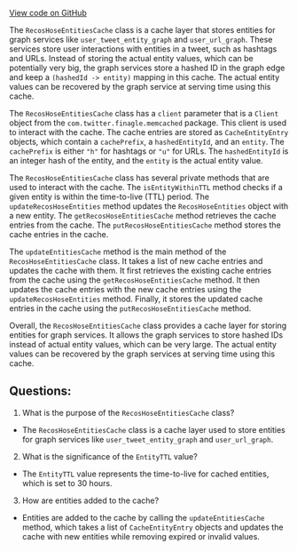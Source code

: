 [View code on GitHub](https://github.com/misbahsy/the-algorithm/recos-injector/server/src/main/scala/com/twitter/recosinjector/clients/RecosHoseEntitiesCache.scala)

The `RecosHoseEntitiesCache` class is a cache layer that stores entities for graph services like `user_tweet_entity_graph` and `user_url_graph`. These services store user interactions with entities in a tweet, such as hashtags and URLs. Instead of storing the actual entity values, which can be potentially very big, the graph services store a hashed ID in the graph edge and keep a `(hashedId -> entity)` mapping in this cache. The actual entity values can be recovered by the graph service at serving time using this cache.

The `RecosHoseEntitiesCache` class has a `client` parameter that is a `Client` object from the `com.twitter.finagle.memcached` package. This client is used to interact with the cache. The cache entries are stored as `CacheEntityEntry` objects, which contain a `cachePrefix`, a `hashedEntityId`, and an `entity`. The `cachePrefix` is either `"h"` for hashtags or `"u"` for URLs. The `hashedEntityId` is an integer hash of the entity, and the `entity` is the actual entity value.

The `RecosHoseEntitiesCache` class has several private methods that are used to interact with the cache. The `isEntityWithinTTL` method checks if a given entity is within the time-to-live (TTL) period. The `updateRecosHoseEntities` method updates the `RecosHoseEntities` object with a new entity. The `getRecosHoseEntitiesCache` method retrieves the cache entries from the cache. The `putRecosHoseEntitiesCache` method stores the cache entries in the cache.

The `updateEntitiesCache` method is the main method of the `RecosHoseEntitiesCache` class. It takes a list of new cache entries and updates the cache with them. It first retrieves the existing cache entries from the cache using the `getRecosHoseEntitiesCache` method. It then updates the cache entries with the new cache entries using the `updateRecosHoseEntities` method. Finally, it stores the updated cache entries in the cache using the `putRecosHoseEntitiesCache` method.

Overall, the `RecosHoseEntitiesCache` class provides a cache layer for storing entities for graph services. It allows the graph services to store hashed IDs instead of actual entity values, which can be very large. The actual entity values can be recovered by the graph services at serving time using this cache.
## Questions: 
 1. What is the purpose of the `RecosHoseEntitiesCache` class?
- The `RecosHoseEntitiesCache` class is a cache layer used to store entities for graph services like `user_tweet_entity_graph` and `user_url_graph`.

2. What is the significance of the `EntityTTL` value?
- The `EntityTTL` value represents the time-to-live for cached entities, which is set to 30 hours.

3. How are entities added to the cache?
- Entities are added to the cache by calling the `updateEntitiesCache` method, which takes a list of `CacheEntityEntry` objects and updates the cache with new entities while removing expired or invalid values.